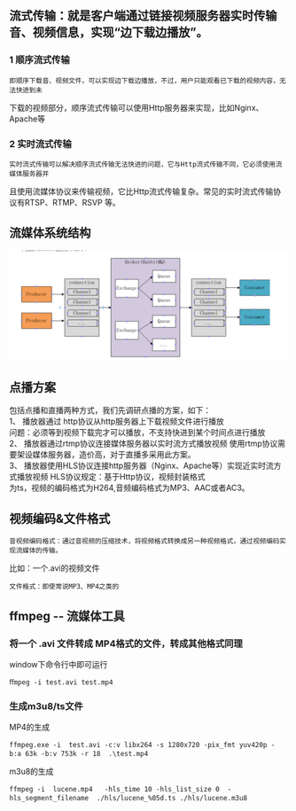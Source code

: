 ## 流式传输：就是客户端通过链接视频服务器实时传输音、视频信息，实现“边下载边播放”。 

### 1 顺序流式传输

	即顺序下载音、视频文件，可以实现边下载边播放，不过，用户只能观看已下载的视频内容，无法快进到未  
下载的视频部分，顺序流式传输可以使用Http服务器来实现，比如Nginx、Apache等  

### 2 实时流式传输

	实时流式传输可以解决顺序流式传输无法快进的问题，它与Http流式传输不同，它必须使用流媒体服务器并  
且使用流媒体协议来传输视频，它比Http流式传输复杂。常见的实时流式传输协议有RTSP、RTMP、RSVP 等。  

## 流媒体系统结构

![Image text](https://github.com/zhengyuanfeng521/javaSE/blob/master/%E6%B6%88%E6%81%AF%E9%98%9F%E5%88%97/RabbitMQ/images/rabbitMQ%E5%9F%BA%E6%9C%AC%E7%BB%93%E6%9E%84.png)
 
 
## 点播方案

包括点播和直播两种方式，我们先调研点播的方案，如下：  
1、 播放器通过 http协议从http服务器上下载视频文件进行播放    
问题：必须等到视频下载完才可以播放，不支持快进到某个时间点进行播放  
2、 播放器通过rtmp协议连接媒体服务器以实时流方式播放视频 使用rtmp协议需要架设媒体服务器，造价高，对于直播多采用此方案。  
3、 播放器使用HLS协议连接http服务器（Nginx、Apache等）实现近实时流方式播放视频 HLS协议规定：基于Http协议，视频封装格式  
为ts，视频的编码格式为H264,音频编码格式为MP3、AAC或者AC3。 

## 视频编码&文件格式

	音视频编码格式：通过音视频的压缩技术，将视频格式转换成另一种视频格式，通过视频编码实现流媒体的传输。  
比如：一个.avi的视频文件

	文件格式：即使常说MP3、MP4之类的
	
## ffmpeg -- 流媒体工具

### 将一个 .avi 文件转成 MP4格式的文件，转成其他格式同理

window下命令行中即可运行

```
ﬀmpeg -i test.avi test.mp4 
```

### 生成m3u8/ts文件

MP4的生成  
```
ffmpeg.exe ‐i  test.avi ‐c:v libx264 ‐s 1280x720 ‐pix_fmt yuv420p ‐b:a 63k ‐b:v 753k ‐r 18  .\test.mp4  
```

m3u8的生成

```
ffmpeg ‐i  lucene.mp4   ‐hls_time 10 ‐hls_list_size 0  ‐hls_segment_filename  ./hls/lucene_%05d.ts ./hls/lucene.m3u8
```